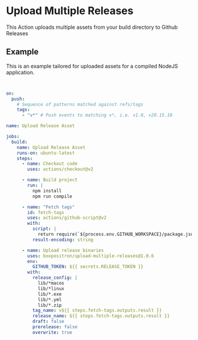 # Upload Multiple Releases

This Action uploads multiple assets from your build directory to Github Releases

## Example 

This is an example tailored for uploaded assets for a compiled NodeJS application.

```yml


on:
  push:
    # Sequence of patterns matched against refs/tags
    tags:
      - "v*" # Push events to matching v*, i.e. v1.0, v20.15.10

name: Upload Release Asset

jobs:
  build:
    name: Upload Release Asset
    runs-on: ubuntu-latest
    steps:
      - name: Checkout code
        uses: actions/checkout@v2

      - name: Build project
        run: |
          npm install
          npm run compile

      - name: "Fetch tags"
        id: fetch-tags
        uses: actions/github-script@v2
        with:
          script: |
            return require(`${process.env.GITHUB_WORKSPACE}/package.json`).version
          result-encoding: string

      - name: Upload release binaries
        uses: boxpositron/upload-multiple-releases@1.0.6
        env:
          GITHUB_TOKEN: ${{ secrets.RELEASE_TOKEN }}
        with:
          release_config: |
            lib/*macos
            lib/*linux
            lib/*.exe
            lib/*.yml
            lib/*.zip
          tag_name: v${{ steps.fetch-tags.outputs.result }}
          release_name: ${{ steps.fetch-tags.outputs.result }}
          draft: false
          prerelease: false
          overwrite: true

```